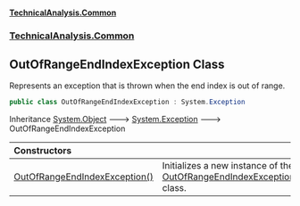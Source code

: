 #### [TechnicalAnalysis\.Common](Atypical.TechnicalAnalysis.Common.md 'Atypical\.TechnicalAnalysis\.Common')
### [TechnicalAnalysis\.Common](Atypical.TechnicalAnalysis.Common.md#TechnicalAnalysis.Common 'TechnicalAnalysis\.Common')

## OutOfRangeEndIndexException Class

Represents an exception that is thrown when the end index is out of range\.

```csharp
public class OutOfRangeEndIndexException : System.Exception
```

Inheritance [System\.Object](https://docs.microsoft.com/en-us/dotnet/api/System.Object 'System\.Object') &#129106; [System\.Exception](https://docs.microsoft.com/en-us/dotnet/api/System.Exception 'System\.Exception') &#129106; OutOfRangeEndIndexException

| Constructors | |
| :--- | :--- |
| [OutOfRangeEndIndexException\(\)](OutOfRangeEndIndexException.OutOfRangeEndIndexException().md 'TechnicalAnalysis\.Common\.OutOfRangeEndIndexException\.OutOfRangeEndIndexException\(\)') | Initializes a new instance of the [OutOfRangeEndIndexException](OutOfRangeEndIndexException.md 'TechnicalAnalysis\.Common\.OutOfRangeEndIndexException') class\. |
